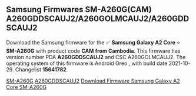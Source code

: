 <h2>Samsung Firmwares SM-A260G(CAM) A260GDDSCAUJ2/A260GOLMCAUJ2/A260GDDSCAUJ2</h2>
Download the Samsung firmware for the ✅ <strong>Samsung Galaxy A2 Core </strong> ⭐ <strong>SM-A260G</strong> with product code <strong>CAM</strong> <strong> from Cambodia</strong>. This firmware has version number PDA <strong>A260GDDSCAUJ2</strong> and CSC A260GOLMCAUJ2. The operating system of this firmware is Android Oreo , with build date 2021-10-29. Changelist <strong>15641782</strong>.


[SM-A260G](https://samfirm.shop/samsung/model/SM-A260G)
[A260GDDSCAUJ2](https://samfirm.shop/samsung/pda/A260GDDSCAUJ2)
[Download Firmware Samsung Galaxy A2 Core SM-A260G](https://samfirm.shop/samsung/firmware/470213)
